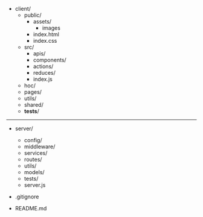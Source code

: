 - client/
  - public/
    - assets/
      - images
    - index.html
    - index.css
  - src/
    - apis/
    - components/
    - actions/
    - reduces/
    - index.js
  - hoc/
  - pages/
  - utils/
  - shared/
  - **tests**/

---

- server/

  - config/
  - middleware/
  - services/
  - routes/
  - utils/
  - models/
  - tests/
  - server.js

- .gitignore
- README.md
